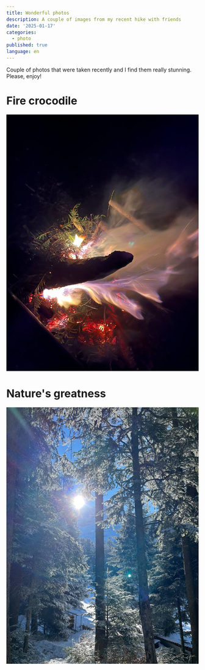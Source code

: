 ```yaml
---
title: Wonderful photos
description: A couple of images from my recent hike with friends
date: '2025-01-17'
categories:
  - photo
published: true
language: en
---
```


Couple of photos that were taken recently and I find them really stunning. Please, enjoy!

# Fire crocodile

![Fire crocodile](./images/hike-photos-jan-25/fire-croco.png)

# Nature's greatness

![Forst beauty](./images/hike-photos-jan-25/forest-beauty.jpg)
